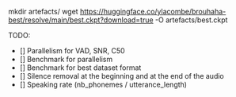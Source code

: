 
mkdir artefacts/
wget https://huggingface.co/ylacombe/brouhaha-best/resolve/main/best.ckpt?download=true -O artefacts/best.ckpt


TODO:
- [] Parallelism for VAD, SNR, C50
- [] Benchmark for parallelism
- [] Benchmark for best dataset format
- [] Silence removal at the beginning and at the end of the audio
- [] Speaking rate (nb_phonemes / utterance_length) 